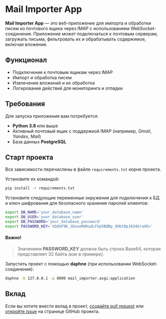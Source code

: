 # Mail Importer App

**Mail Importer App** — это веб-приложение для импорта и обработки писем из 
почтового ящика через IMAP с использованием WebSocket-соединения. Приложение 
может подключаться к почтовым серверам, загружать письма, фильтровать их и обрабатывать содержимое, включая вложения.

## Функционал

- Подключение к почтовым ящикам через IMAP
- Импорт и обработка писем
- Извлечение вложений и их обработка
- Логирование действий для мониторинга и отладки

## Требования

Для запуска приложения вам потребуется:

- **Python 3.8** или выше
- Активный почтовый ящик с поддержкой IMAP (например, _Gmail_, _Yandex_, 
  _Mail_)
- База данных **PostgreSQL**

## Старт проекта

Все зависимости перечислены в файле `requirements.txt` корня проекта.

Установите их командой:

```bash
pip install -r requirements.txt
```
Установите следующие переменные окружения для подключения к БД и ключ 
шифрования для безопасного хранения паролей клиентов:

```bash
export DB_NAME='your_database_name'
export DB_USER='your_database_user'
export DB_PASSWORD='your_database_password'
export PASSWORD_KEY='VQdUF9K_1DnuoMdKudLFVp5BQRp_9Ubt0pJ634GraXE='
```
#### Важно! 
> Значением **PASSWORD_KEY** должна быть строка Base64, которая представляет 
32 байта _(как в примере)_. 

Запустить проект с помощью **daphne** (при использовании WebSocket-соединения):
```bash
daphne -b 127.0.0.1 -p 8000 mail_importer.asgi:application
```
## Вклад
Если вы хотите внести вклад в проект, [создайте pull request](https://github.com/Gricana/mail_importer_app/pulls) или [откройте 
issue](https://github.com/Gricana/mail_importer_app/issues/new) на 
странице GitHub проекта.
